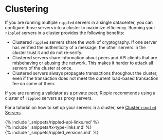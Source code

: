 # Clustering

If you are running multiple `rippled` servers in a single datacenter, you can configure those servers into a cluster to maximize efficiency. Running your `rippled` servers in a cluster provides the following benefits:

- Clustered `rippled` servers share the work of cryptography. If one server has verified the authenticity of a message, the other servers in the cluster trust it and do not re-verify.
- Clustered servers share information about peers and API clients that are misbehaving or abusing the network. This makes it harder to attack all servers of the cluster at once.
- Clustered servers always propagate transactions throughout the cluster, even if the transaction does not meet the current load-based transaction fee on some of them.

If you are running a validator as a [private peer](peer-protocol.html#private-peers), Ripple recommends using a cluster of `rippled` servers as proxy servers.

For a tutorial on how to set up your servers in a cluster, see [Cluster `rippled` Servers](cluster-rippled-servers.html).

<!--{# common link defs #}-->
{% include '_snippets/rippled-api-links.md' %}			
{% include '_snippets/tx-type-links.md' %}			
{% include '_snippets/rippled_versions.md' %}
